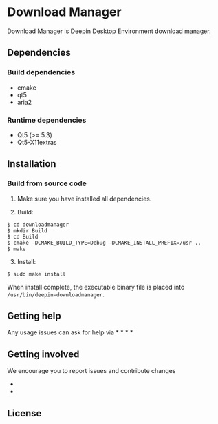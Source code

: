 # Download Manager

Download Manager is Deepin Desktop Environment download manager.

## Dependencies

### Build dependencies

* cmake
* qt5
* aria2


### Runtime dependencies

* Qt5 (>= 5.3)
* Qt5-X11extras


## Installation

### Build from source code

1. Make sure you have installed all dependencies.

2. Build:
```
$ cd downloadmanager
$ mkdir Build
$ cd Build
$ cmake -DCMAKE_BUILD_TYPE=Debug -DCMAKE_INSTALL_PREFIX=/usr ..
$ make
```

3. Install:
```
$ sudo make install
```

When install complete, the executable binary file is placed into `/usr/bin/deepin-downloadmanager`.

## Getting help

Any usage issues can ask for help via
*
* 
* 
* 

## Getting involved

We encourage you to report issues and contribute changes

* 
* 

## License
